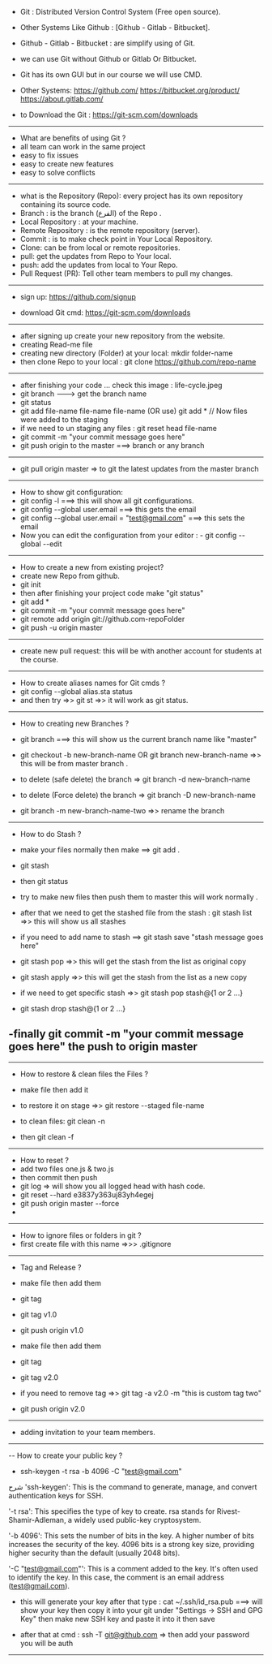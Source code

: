 - Git : Distributed Version Control System (Free open source).
- Other Systems Like Github :  [Github - Gitlab - Bitbucket].
- Github - Gitlab - Bitbucket : are simplify using of Git.
- we can use Git without Github or Gitlab Or Bitbucket.
- Git has its own GUI but in our course we will use CMD.

-  Other Systems:
 https://github.com/
 https://bitbucket.org/product/
 https://about.gitlab.com/

- to Download the Git :  https://git-scm.com/downloads

-------------------------------------------
- What are benefits of using Git ?
- all team can work in the same project
- easy to fix issues
- easy to create new features
- easy to solve conflicts
-------------------------------------------
- what is the Repository (Repo): every project has its own repository containing its source code.
- Branch : is the branch (الفرع) of the Repo .
- Local Repository : at your machine.
- Remote Repository : is the remote repository (server).
- Commit : is to make check point in Your Local Repository.
- Clone: can be from local or remote repositories.
- pull: get the updates from Repo to Your local.
- push: add the updates from local to Your Repo.
- Pull Request (PR): Tell other team members to pull my changes.
-------------------------------------------
- sign up: https://github.com/signup

- download Git cmd: https://git-scm.com/downloads
-------------------------------------------
- after signing up create your new repository from the website.
- creating Read-me file
- creating new directory (Folder) at your local: mkdir folder-name 
- then clone Repo to your local :  git clone https://github.com/repo-name 
-------------------------------------------
- after finishing your code ... check this image : life-cycle.jpeg
- git branch ---> get the branch name
- git status
- git add file-name file-name file-name (OR use) git add * // Now files were added to the staging
- if we need to un staging any files : git reset head file-name
- git commit -m "your commit message goes here"
- git push origin to the master ===> branch or any branch
-------------------------------------------
- git pull origin master => to git the latest updates from the master branch
-------------------------------------------
- How to show git configuration: 
- git config -l ===> this will show all git configurations.
- git config --global user.email ===> this gets the email
- git config --global user.email = "test@gmail.com" ===> this sets the email
- Now you can edit the configuration from your editor : - git config --global --edit  
-------------------------------------------
- How to create a new from existing project?
- create new Repo from github.
- git init 
- then after finishing your project code make "git status"
- git add *
- git commit -m "your commit message goes here"
- git remote add origin git://github.com-repoFolder
- git push -u origin master
-------------------------------------------
- create new pull request: this will be with another account for students at the course.
-------------------------------------------
- How to create aliases names for Git cmds ?
- git config --global alias.sta status
- and then try =>> git st =>> it will work as git status.
-------------------------------------------
- How to creating new Branches ?
- git branch ===> this will show us the current branch name like "master"
- git checkout -b new-branch-name OR git branch new-branch-name =>> this will be from master branch .
 
- to delete (safe delete) the branch => git branch -d new-branch-name

- to delete (Force delete) the branch => git branch -D new-branch-name

- git branch -m new-branch-name-two =>> rename the branch
-------------------------------------------
- How to do Stash ?
- make your files normally then make ==> git add . 
- git stash
- then git status 
- try to make new files then push them to master this will work normally .

- after that we need to get the stashed file from the stash : git stash list =>> this will show us all stashes

- if you need to add name to stash ==> git stash save "stash message goes here"

- git stash pop =>> this will get the stash from the list as original copy

- git stash apply =>>  this will get the stash from the list as a new copy

- if we need to get specific stash =>> git stash pop stash@{1 or 2 ...}

- git stash drop stash@{1 or 2 ...}

-finally  git commit -m "your commit message goes here" the push to origin master
-
-------------------------------------------
- How to restore & clean files the Files ?
- make file then add it 
- to restore it on stage =>> git restore --staged file-name

- to clean files: git clean -n
- then git clean -f
-------------------------------------------
- How to reset ?
- add two files one.js & two.js
- then commit  then push
- git log => will show you all logged head with hash code.
- git reset --hard e3837y363uj83yh4egej
- git push origin master --force
-
-------------------------------------------
- How to ignore files or folders in git ?
- first create file with this name =>>> .gitignore
-------------------------------------------
- Tag and Release ?
- make file then add them
- git tag
- git tag v1.0
- git push origin v1.0
 
- make file then add them
- git tag
- git tag v2.0
- if you need to remove tag =>> git tag -a v2.0 -m "this is custom tag two" 
- git push origin v2.0

-------------------------------------------
- adding invitation to your team members.
-------------------------------------------
-- How to create your public key ?
- ssh-keygen -t rsa -b 4096 -C "test@gmail.com"   

شرح 
'ssh-keygen': This is the command to generate, manage, and convert authentication keys for SSH.

'-t rsa': This specifies the type of key to create. rsa stands for Rivest-Shamir-Adleman, a widely used public-key cryptosystem.

'-b 4096': This sets the number of bits in the key. A higher number of bits increases the security of the key. 4096 bits is a strong key size, providing higher security than the default (usually 2048 bits).

'-C "test@gmail.com"': This is a comment added to the key. It's often used to identify the key. In this case, the comment is an email address (test@gmail.com).


- this will generate your key after that type : cat ~/.ssh/id_rsa.pub ===> will show your key then copy it into your git under "Settings -> SSH and GPG Key" then make new SSH key and paste it into it then save

- after that at cmd : ssh -T git@github.com => then add your password you will be auth 
-------------------------------------------
